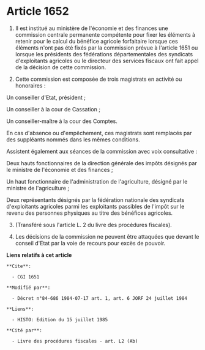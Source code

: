 # Article 1652

1. Il est institué au ministère de l'économie et des finances une commission centrale permanente compétente pour fixer les
éléments à retenir pour le calcul du bénéfice agricole forfaitaire lorsque ces éléments n'ont pas été fixés par la commission
prévue à l'article 1651 ou lorsque les présidents des fédérations départementales des syndicats d'exploitants agricoles ou le
directeur des services fiscaux ont fait appel de la décision de cette commission.

2. Cette commission est composée de trois magistrats en activité ou honoraires :

Un conseiller d'Etat, président ;

Un conseiller à la cour de Cassation ;

Un conseiller-maître à la cour des Comptes.

En cas d'absence ou d'empêchement, ces magistrats sont remplacés par des suppléants nommés dans les mêmes conditions.

Assistent également aux séances de la commission avec voix consultative :

Deux hauts fonctionnaires de la direction générale des impôts désignés par le ministre de l'économie et des finances ;

Un haut fonctionnaire de l'administration de l'agriculture, désigné par le ministre de l'agriculture ;

Deux représentants désignés par la fédération nationale des syndicats d'exploitants agricoles parmi les exploitants passibles
de l'impôt sur le revenu des personnes physiques au titre des bénéfices agricoles.

3. (Transféré sous l'article L. 2 du livre des procédures fiscales).

4. Les décisions de la commission ne peuvent être attaquées que devant le conseil d'Etat par la voie de recours pour excès de
pouvoir.

**Liens relatifs à cet article**

	**Cite**:

	  - CGI 1651

	**Modifié par**:

	  - Décret n°84-686 1984-07-17 art. 1, art. 6 JORF 24 juillet 1984

	**Liens**:

	  - HISTO: Edition du 15 juillet 1985

	**Cité par**:

	  - Livre des procédures fiscales - art. L2 (Ab)
